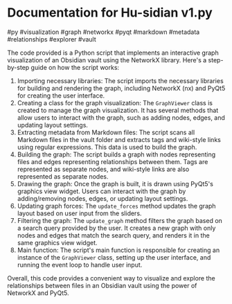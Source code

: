 # Documentation for Hu-sidian v1.py

#py
#visualization #graph #networkx #pyqt #markdown #metadata #relationships #explorer #vault

The code provided is a Python script that implements an interactive graph visualization of an Obsidian vault using the NetworkX library. Here's a step-by-step guide on how the script works:

1. Importing necessary libraries: The script imports the necessary libraries for building and rendering the graph, including NetworkX (nx) and PyQt5 for creating the user interface.
2. Creating a class for the graph visualization: The `GraphViewer` class is created to manage the graph visualization. It has several methods that allow users to interact with the graph, such as adding nodes, edges, and updating layout settings.
3. Extracting metadata from Markdown files: The script scans all Markdown files in the vault folder and extracts tags and wiki-style links using regular expressions. This data is used to build the graph.
4. Building the graph: The script builds a graph with nodes representing files and edges representing relationships between them. Tags are represented as separate nodes, and wiki-style links are also represented as separate nodes.
5. Drawing the graph: Once the graph is built, it is drawn using PyQt5's graphics view widget. Users can interact with the graph by adding/removing nodes, edges, or updating layout settings.
6. Updating graph forces: The `update_forces` method updates the graph layout based on user input from the sliders.
7. Filtering the graph: The `update_graph` method filters the graph based on a search query provided by the user. It creates a new graph with only nodes and edges that match the search query, and renders it in the same graphics view widget.
8. Main function: The script's main function is responsible for creating an instance of the `GraphViewer` class, setting up the user interface, and running the event loop to handle user input.

Overall, this code provides a convenient way to visualize and explore the relationships between files in an Obsidian vault using the power of NetworkX and PyQt5.
